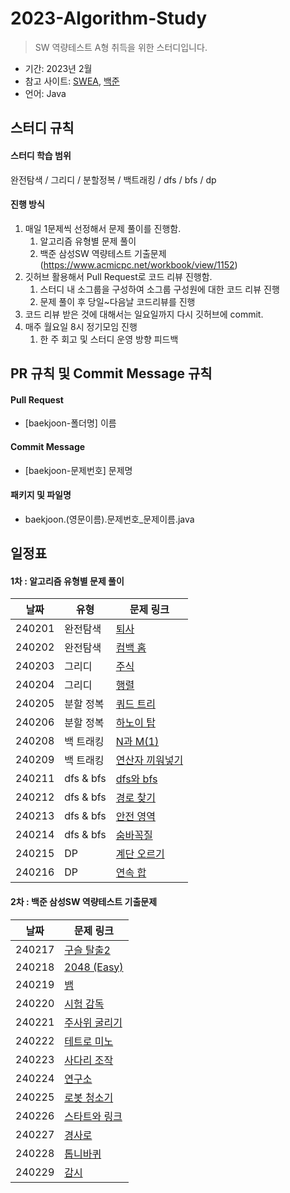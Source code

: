 # 2023-Algorithm-Study

> SW 역량테스트 A형 취득을 위한 스터디입니다. 

- 기간: 2023년 2월
- 참고 사이트: [SWEA](https://swexpertacademy.com/main/main.do), [백준](https://www.acmicpc.net/)
- 언어: Java

## 스터디 규칙 

#### 스터디 학습 범위

완전탐색 / 그리디 / 분할정복 / 백트래킹 / dfs / bfs / dp

#### 진행 방식

1. 매일 1문제씩 선정해서 문제 풀이를 진행함. 
   1. 알고리즘 유형별 문제 풀이
   2. 백준 삼성SW 역량테스트 기출문제 (https://www.acmicpc.net/workbook/view/1152)
2. 깃허브 활용해서 Pull Request로 코드 리뷰 진행함.
   1. 스터디 내 소그룹을 구성하여 소그룹 구성원에 대한 코드 리뷰 진행
   2. 문제 풀이 후 당일~다음날 코드리뷰를 진행
3. 코드 리뷰 받은 것에 대해서는 일요일까지 다시 깃허브에 commit.
4. 매주 월요일 8시 정기모임 진행
    1. 한 주 회고 및 스터디 운영 방향 피드백

## PR 규칙 및 Commit Message 규칙

#### Pull Request

- [baekjoon-폴더명] 이름

#### Commit Message

- [baekjoon-문제번호] 문제명

#### 패키지 및 파일명

- baekjoon.(영문이름).문제번호_문제이름.java

## 일정표

#### 1차 : 알고리즘 유형별 문제 풀이

| **날짜** | **유형**          | **문제 링크**                                  | 
| -------- | ----------------  | ---------------------------------------------- |
|  240201  |      완전탐색      | [퇴사](https://www.acmicpc.net/problem/14501) | 
|  240202  |      완전탐색      | [컴백 홈](https://www.acmicpc.net/problem/1189) | 
|  240203  |       그리디       | [주식](https://www.acmicpc.net/problem/11501) |
|  240204  |       그리디       | [행렬](https://www.acmicpc.net/problem/1080) |
|  240205  |     분할 정복      | [쿼드 트리](https://www.acmicpc.net/problem/1992) |
|  240206  |     분할 정복      | [하노이 탑](https://www.acmicpc.net/problem/1914) |
|  240208  |     백 트래킹      | [N과 M(1)](https://www.acmicpc.net/problem/15649) |
|  240209  |     백 트래킹      | [연산자 끼워넣기](https://www.acmicpc.net/problem/14888) |
|  240211  |     dfs & bfs     | [dfs와 bfs](https://www.acmicpc.net/problem/1260) |
|  240212  |     dfs & bfs     | [경로 찾기](https://www.acmicpc.net/problem/11403) |
|  240213  |     dfs & bfs     | [안전 영역](https://www.acmicpc.net/problem/2468) |
|  240214  |     dfs & bfs     | [숨바꼭질](https://www.acmicpc.net/problem/1697) |
|  240215  |     DP      | [계단 오르기](https://www.acmicpc.net/problem/2579) |
|  240216  |     DP      | [연속 합](https://www.acmicpc.net/problem/1912) |


#### 2차 : 백준 삼성SW 역량테스트 기출문제

| **날짜** |  **문제 링크**                                  | 
| -------- | ---------------------------------------------- |
|  240217  | [구슬 탈출2](https://www.acmicpc.net/problem/13460) | 
|  240218  | [2048 (Easy)](https://www.acmicpc.net/problem/12100) | 
|  240219  | [뱀](https://www.acmicpc.net/problem/3190) | 
|  240220  | [시험 감독](https://www.acmicpc.net/problem/13458) | 
|  240221  | [주사위 굴리기](https://www.acmicpc.net/problem/14499) | 
|  240222  | [테트로 미노](https://www.acmicpc.net/problem/14500) | 
|  240223  | [사다리 조작](https://www.acmicpc.net/problem/15684) | 
|  240224  | [연구소](https://www.acmicpc.net/problem/14502) | 
|  240225  | [로봇 청소기](https://www.acmicpc.net/problem/14503) | 
|  240226  | [스타트와 링크](https://www.acmicpc.net/problem/14889) | 
|  240227  | [경사로](https://www.acmicpc.net/problem/14890) | 
|  240228  | [톱니바퀴](https://www.acmicpc.net/problem/14891) | 
|  240229  | [감시](https://www.acmicpc.net/problem/15683) | 
